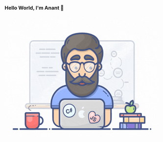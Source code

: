 ### Hello World, I'm Anant  👋

 <img align="right" alt="GIF" src="https://github.com/anantsaini222/anantsaini222/blob/main/developer.gif" width="560" height="400" />
